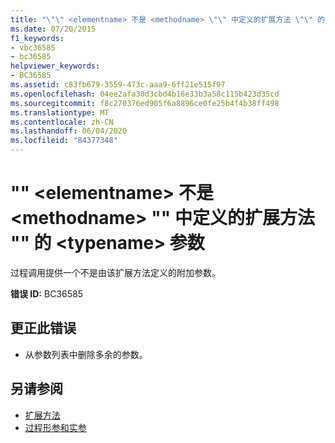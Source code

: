 ```yaml
---
title: "\"\" <elementname> 不是 <methodname> \"\" 中定义的扩展方法 \"\" 的 <typename> 参数"
ms.date: 07/20/2015
f1_keywords:
- vbc36585
- bc36585
helpviewer_keywords:
- BC36585
ms.assetid: c83fb679-3559-473c-aaa9-6ff21e515f97
ms.openlocfilehash: 04ee2afa30d3cbd4b16e33b3a58c115b423d35cd
ms.sourcegitcommit: f8c270376ed905f6a8896ce0fe25b4f4b38ff498
ms.translationtype: MT
ms.contentlocale: zh-CN
ms.lasthandoff: 06/04/2020
ms.locfileid: "84377348"
---
```

# <a name="elementname-is-not-a-parameter-of-extension-method-methodname-defined-in-typename"></a>"" \<elementname> 不是 \<methodname> "" 中定义的扩展方法 "" 的 \<typename> 参数
过程调用提供一个不是由该扩展方法定义的附加参数。  
  
 **错误 ID:** BC36585  
  
## <a name="to-correct-this-error"></a>更正此错误  
  
- 从参数列表中删除多余的参数。  
  
## <a name="see-also"></a>另请参阅

- [扩展方法](../programming-guide/language-features/procedures/extension-methods.md)
- [过程形参和实参](../programming-guide/language-features/procedures/procedure-parameters-and-arguments.md)
